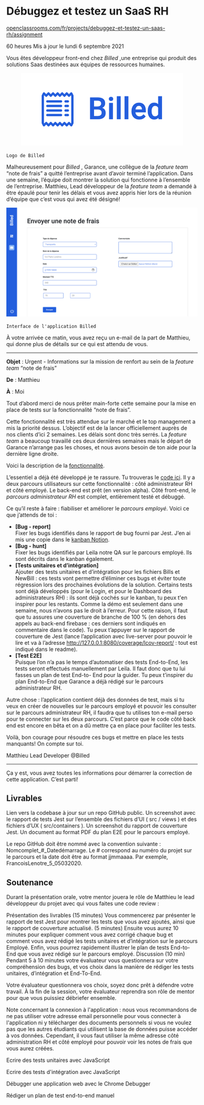 # Débuggez et testez un SaaS RH

[openclassrooms.com/fr/projects/debuggez-et-testez-un-saas-rh/assignment](https://openclassrooms.com/fr/projects/debuggez-et-testez-un-saas-rh/assignment)

60 heures
Mis à jour le lundi 6 septembre 2021

Vous êtes développeur front-end chez _Billed_ ,une entreprise qui produit des solutions
Saas destinées aux équipes de ressources humaines.

<p align = "center">
<img src = "mission/logoBilled.png">
</p>

```
Logo de Billed
```

Malheureusement pour _Billed_ , Garance, une collègue de la _feature team_ “note de frais” a
quitté l’entreprise avant d’avoir terminé l’application. Dans une semaine, l’équipe doit
montrer la solution qui fonctionne à l’ensemble de l’entreprise. Matthieu, Lead
développeur de la _feature team_ a demandé à être épaulé pour tenir les délais et vous avez
appris hier lors de la réunion d’équipe que c’est vous qui avez été désigné!

<p align = "center">
<img src = "mission/interfaceBilled.png">
</p>

```
Interface de l'application Billed
```

À votre arrivée ce matin, vous avez reçu un e-mail de la part de Matthieu, qui donne plus
de détails sur ce qui est attendu de vous.

---

**Objet** : Urgent - Informations sur la mission de renfort au sein de la _feature team_ “note de
frais”

**De** : Matthieu

**À** : Moi

Tout d’abord merci de nous prêter main-forte cette semaine pour la mise en place de tests
sur la fonctionnalité “note de frais”.

Cette fonctionnalité est très attendue sur le marché et le top management a mis la priorité
dessus. L’objectif est de la lancer officiellement auprès de nos clients d’ici 2 semaines. Les
délais sont donc très serrés. La _feature team_ a beaucoup travaillé ces deux dernières
semaines mais le départ de Garance n’arrange pas les choses, et nous avons besoin de ton
aide pour la dernière ligne droite.

Voici la description de la [fonctionnalité](Mission/Billed+-+Description+des+fonctionnalités.pdf).

L’essentiel a déjà été développé je te rassure. Tu trouveras le [code ici](https://github.com/OpenClassrooms-Student-Center/Billed-app-FR). Il y a deux parcours
utilisateurs sur cette fonctionnalité : côté administrateur RH et côté employé. Le back-end
est prêt (en version alpha). Côté front-end, le _parcours administrateur RH_ est complet,
entièrement testé et débuggé.

Ce qu’il reste à faire : fiabiliser et améliorer le _parcours employé_. Voici ce que j’attends de
toi :

- **[Bug - report]**</br>
  Fixer les bugs identifiés dans le rapport de bug fourni par Jest. J’en ai mis une copie
  dans le [kanban Notion](https://www.notion.so/openclassrooms/a7a612fc166747e78d95aa38106a55ec?v=2a8d3553379c4366b6f66490ab8f0b90).
- **[Bug - hunt]**</br>
  Fixer les bugs identifiés par Leila notre QA sur le parcours employé. Ils sont décrits
  dans le kanban également.
- **[Tests unitaires et d’intégration]**</br>
  Ajouter des tests unitaires et d’intégration pour les fichiers Bills et NewBill : ces tests
  vont permettre d’éliminer ces bugs et éviter toute régression lors des prochaines
  évolutions de la solution. Certains tests sont déjà développés (pour le Login, et pour le
  Dashboard des administrateurs RH) : ils sont déjà cochés sur le kanban, tu peux t'en
  inspirer pour les restants. Comme la démo est seulement dans une semaine, nous
  n’avons pas le droit à l’erreur. Pour cette raison, il faut que tu assures une couverture
  de branche de 100 % (en dehors des appels au back-end firebase : ces derniers sont
  indiqués en commentaire dans le code). Tu peux t’appuyer sur le rapport de
  couverture de Jest (lance l’application avec live-server pour pouvoir le lire et va à
  l’adresse http://127.0.0.1:8080/coverage/lcov-report/ : tout est
  indiqué dans le readme).
- **[Test E2E]**</br>
  Puisque l’on n’a pas le temps d’automatiser des tests End-to-End, les tests seront
  effectués manuellement par Leila. Il faut donc que tu lui fasses un plan de test End-to-
  End pour la guider. Tu peux t’inspirer du plan End-to-End que Garance a déjà rédigé
  sur le parcours administrateur RH.

Autre chose : l’application contient déjà des données de test, mais si tu veux en créer de
nouvelles sur le parcours employé et pouvoir les consulter sur le parcours administrateur
RH, il faudra que tu utilises ton e-mail perso pour te connecter sur les deux parcours. C’est
parce que le code côté back end est encore en bêta et on a dû mettre ça en place pour
faciliter les tests.

Voilà, bon courage pour résoudre ces bugs et mettre en place les tests manquants! On
compte sur toi.

Matthieu
Lead Developer @Billed

---

Ça y est, vous avez toutes les informations pour démarrer la correction de cette
application. C’est parti!

## Livrables

Lien vers la codebase à jour sur un repo GitHub public.
Un screenshot avec le rapport de tests Jest sur l’ensemble des fichiers d’UI
( src / views ) et des fichiers d’UX ( src/containers ).
Un screenshot du rapport de couverture Jest.
Un document au format PDF du plan E2E pour le parcours employé.

Le repo GitHub doit être nommé avec la convention suivante :
Nomcomplet\_#_Datedémarrage. Le # correspond au numéro du projet sur le parcours et
la date doit être au format jjmmaaaa. Par exemple, FrancoisLenotre_5_05032020.

## Soutenance

Durant la présentation orale, votre mentor jouera le rôle de Matthieu le lead développeur
du projet avec qui vous faites une code review :

Présentation des livrables (15 minutes)
Vous commencerez par présenter le rapport de test Jest pour montrer les tests
que vous avez ajoutés, ainsi que le rapport de couverture actualisé. (5 minutes)
Ensuite vous aurez 10 minutes pour expliquer comment vous avez corrigé
chaque bug et comment vous avez rédigé les tests unitaires et d’intégration sur
le parcours Employé.
Enfin, vous pourrez rapidement illustrer le plan de tests End-to-End que vous
avez rédigé sur le parcours employé.
Discussion (10 min)
Pendant 5 à 10 minutes votre évaluateur vous questionnera sur votre
compréhension des bugs, et vos choix dans la manière de rédiger les tests
unitaires, d’intégration et End-To-End.

Votre évaluateur questionnera vos choix, soyez donc prêt à défendre votre travail. À la fin
de la session, votre évaluateur reprendra son rôle de mentor pour que vous puissiez
débriefer ensemble.

Note concernant la connexion à l'application : nous vous recommandons de ne pas utiliser
votre adresse email personnelle pour vous connecter à l'application ni y télécharger des
documents personnels si vous ne voulez pas que les autres étudiants qui utilisent la base
de données puisse accéder à vos données. Cependant, il vous faut utiliser la même adresse
côté administration RH et côté employé pour pouvoir voir les notes de frais que vous
aurez créées.

Ecrire des tests unitaires avec JavaScript

Ecrire des tests d'intégration avec JavaScript

Débugger une application web avec le Chrome Debugger

Rédiger un plan de test end-to-end manuel
